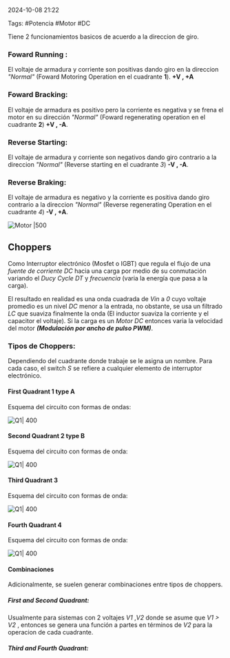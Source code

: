 2024-10-08 21:22

Tags: #Potencia #Motor #DC  

Tiene 2 funcionamientos basicos de acuerdo a la direccion de giro.
### Foward Running : 
El voltaje de armadura y corriente son positivas dando giro en la direccion _"Normal"_ (Foward Motoring Operation en el cuadrante **1**). **+V , +A** 

### Foward Bracking:
El voltaje de armadura es positivo pero la corriente es negativa y se frena el motor en su dirección _"Normal"_ (Foward regenerating operation en el cuadrante **2**) **+V , -A**.

### Reverse Starting:
El voltaje de armadura y corriente son negativos dando giro contrario a la direccion _"Normal"_ (Reverse starting en el cuadrante _3_) **-V , -A**.

### Reverse Braking:
El voltaje de armadura es negativo y la corriente es positiva dando giro contrario a la direccion _"Normal"_ (Reverse regenerating Operation en el cuadrante _4_) **-V , +A**.

![Motor |500](Imagenes/MotorDc_1.jpeg )

## Choppers 

Como Interruptor electrónico (Mosfet o IGBT) que regula el flujo de una _fuente de corriente DC_ hacia una carga por medio de su conmutación variando el _Ducy Cycle DT_ y _frecuencia_ (varia la energía que pasa a la carga). 

El resultado en realidad es una onda cuadrada de _Vin_ a _0_ cuyo voltaje promedio es un nivel _DC_ menor a la entrada, no obstante, se usa un filtrado _LC_ que suaviza finalmente la onda (El inductor suaviza la corriente y el capacitor el voltaje). Si la carga es un _Motor DC_ entonces varia la velocidad del motor ***(Modulación por ancho de pulso PWM)***.

### Tipos de Choppers:
Dependiendo del cuadrante donde trabaje se le asigna un nombre. Para cada caso, el switch _S_ se refiere a cualquier elemento de interruptor electrónico.
#### First Quadrant 1 type A
Esquema del circuito con formas de ondas:

![Q1| 400](Imagenes/Q1.jpeg)

#### Second Quadrant 2 type B
Esquema del circuito con formas de onda:

![Q1| 400](Imagenes/Q2.jpeg)
#### Third Quadrant 3 
Esquema del circuito con formas de onda:

![Q1| 400](Imagenes/Q3.jpeg)
#### Fourth Quadrant 4
Esquema del circuito con formas de onda:

![Q1| 400](Imagenes/Q4.jpeg)
#### Combinaciones
Adicionalmente, se suelen generar combinaciones entre tipos de choppers. 
##### First and Second Quadrant:
Usualmente para sistemas con 2 voltajes _V1_ ,_V2_ donde se asume que _V1 > V2_ , entonces se genera una función a partes en términos de _V2_  para la operacion de cada cuadrante.


##### Third and Fourth Quadrant:




